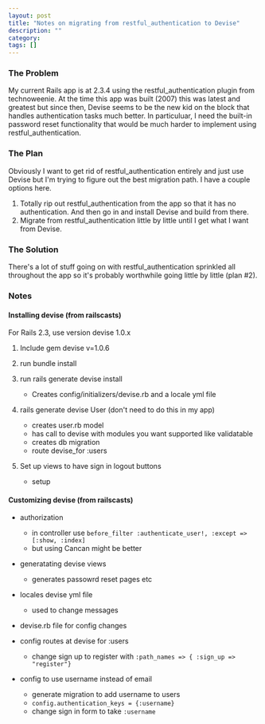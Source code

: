 ```yaml
---
layout: post
title: "Notes on migrating from restful_authentication to Devise"
description: ""
category: 
tags: []
---
```


### The Problem
My current Rails app is at 2.3.4 using the restful\_authentication plugin from
technoweenie. At the time this app was built \(2007\) this was latest and greatest but
since then, Devise seems to be the new kid on the block that handles
authentication tasks much better. In particuluar, I need the built\-in password reset
functionality that would be much harder to implement using
restful\_authentication.

### The Plan
Obviously I want to get rid of restful\_authentication entirely and just use
Devise but I'm trying to figure out the best migration path.
I have a couple options here.

1. Totally rip out restful\_authentication from the app so that it has no
authentication. And then go in and install Devise and build from there.
2. Migrate from restful\_authentication little by little until I get what I want
from Devise.

### The Solution
There's a lot of stuff going on with restful\_authentication sprinkled all
throughout the app so it's probably worthwhile going little by little \(plan #2\).

### Notes

#### Installing devise \(from railscasts\)
For Rails 2\.3, use version devise 1\.0\.x

1. Include gem devise v=1\.0\.6

2. run bundle install

3. run rails generate devise install

	- Creates config/initializers/devise\.rb and a locale yml file

4. rails generate devise User \(don't need to do this in my app\)

	- creates user\.rb model
	- has call to devise with modules you want supported like validatable
	- creates db migration
	- route devise\_for :users

5. Set up views to have sign in logout buttons

	- setup

#### Customizing devise \(from railscasts\)
- authorization

  - in controller use `before_filter :authenticate_user!, :except => [:show, :index]`
  - but using Cancan might be better

- generatating devise views

  - generates passowrd reset pages etc

- locales devise yml file

  - used to change messages

- devise.rb file for config changes

- config routes at devise for :users

  - change sign up to register with `:path_names => { :sign_up => "register"}`

- config to use username instead of email

  - generate migration to add username to users
  - `config.authentication_keys = {:username}`
  - change sign in form to take `:username`
